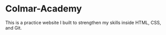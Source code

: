 # Colmar-Academy
This is a practice website I built to strengthen my skills inside HTML, CSS, and Git.
